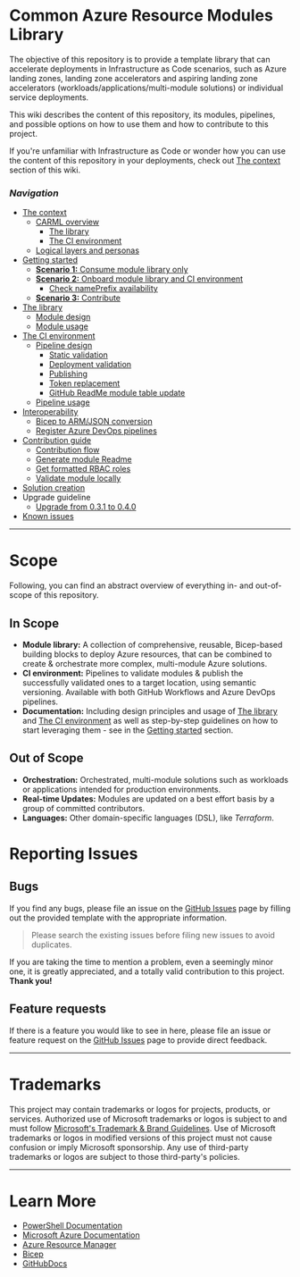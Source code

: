 # Common Azure Resource Modules Library

The objective of this repository is to provide a template library that can accelerate deployments in Infrastructure as Code scenarios, such as Azure landing zones, landing zone accelerators and aspiring landing zone accelerators (workloads/applications/multi-module solutions) or individual service deployments.

This wiki describes the content of this repository, its modules, pipelines, and possible options on how to use them and how to contribute to this project.

If you're unfamiliar with Infrastructure as Code or wonder how you can use the content of this repository in your deployments, check out [The context](./The%20context) section of this wiki.

### _Navigation_

- [The context](./The%20context)
  - [CARML overview](./The%20context%20-%20CARML%20overview)
    - [The library](./The%20context%20-%20CARML%20library)
    - [The CI environment](./The%20context%20-%20CARML%20CI%20environment)
  - [Logical layers and personas](./The%20context%20-%20Logical%20layers%20and%20personas)
- [Getting started](./Getting%20started)
  - [**Scenario 1:** Consume module library only](./Getting%20started%20-%20Scenario%201%20Consume%20library)
  - [**Scenario 2:** Onboard module library and CI environment](./Getting%20started%20-%20Scenario%202%20Onboard%20module%20library%20and%20CI%20environment)
    - [Check namePrefix availability](./Getting%20started%20-%20Check%20NamePrefix%20availability)
  - [**Scenario 3:** Contribute](./Getting%20started%20-%20Scenario%203%20Contribute)
- [The library](./The%20library)
  - [Module design](./The%20library%20-%20Module%20design)
  - [Module usage](./The%20library%20-%20Module%20usage)
- [The CI environment](./The%20CI%20environment)
  - [Pipeline design](./The%20CI%20environment%20-%20Pipeline%20design)
    - [Static validation](./The%20CI%20environment%20-%20Static%20validation)
    - [Deployment validation](./The%20CI%20environment%20-%20Deployment%20validation)
    - [Publishing](./The%20CI%20environment%20-%20Publishing)
    - [Token replacement](./The%20CI%20environment%20-%20Token%20replacement)
    - [GitHub ReadMe module table update](./The%20CI%20environment%20-%20GitHub%20ReadMe%20module%20table%20update)
  - [Pipeline usage](./The%20CI%20environment%20-%20Pipeline%20usage)
- [Interoperability](./Interoperability)
  - [Bicep to ARM/JSON conversion](./Interoperability%20-%20Bicep%20to%20ARM%20conversion)
  - [Register Azure DevOps pipelines](./Interoperability%20-%20Register%20Azure%20DevOps%20pipelines)
- [Contribution guide](./Contribution%20guide)
  - [Contribution flow](./Contribution%20guide%20-%20Contribution%20flow)
  - [Generate module Readme](./Contribution%20guide%20-%20Generate%20module%20Readme)
  - [Get formatted RBAC roles](./Contribution%20guide%20-%20Get%20formatted%20RBAC%20roles)
  - [Validate module locally](./Contribution%20guide%20-%20Validate%20module%20locally)
- [Solution creation](./Solution%20creation)
- Upgrade guideline
  - [Upgrade from 0.3.1 to 0.4.0](./Upgrade%20from%200.3.1%20to%200.4.0)
- [Known issues](./Known%20issues)

---

# Scope

Following, you can find an abstract overview of everything in- and out-of-scope of this repository.

## In Scope

- **Module library:** A collection of comprehensive, reusable, Bicep-based building blocks to deploy Azure resources, that can be combined to create & orchestrate more complex, multi-module Azure solutions.
- **CI environment:** Pipelines to validate modules & publish the successfully validated ones to a target location, using semantic versioning. Available with both GitHub Workflows and Azure DevOps pipelines.
- **Documentation:** Including design principles and usage of [The library](./The%20library) and [The CI environment](./The%20CI%20environment) as well as step-by-step guidelines on how to start leveraging them - see in the [Getting started](./Getting%20started) section.

## Out of Scope

- **Orchestration:** Orchestrated, multi-module solutions such as workloads or applications intended for production environments.
- **Real-time Updates:** Modules are updated on a best effort basis by a group of committed contributors.
- **Languages:** Other domain-specific languages (DSL), like _Terraform_.

# Reporting Issues

## Bugs

If you find any bugs, please file an issue on the [GitHub Issues][GitHubIssues] page by filling out the provided template with the appropriate information.

> Please search the existing issues before filing new issues to avoid duplicates.

If you are taking the time to mention a problem, even a seemingly minor one, it is greatly appreciated, and a totally valid contribution to this project. **Thank you!**

## Feature requests

If there is a feature you would like to see in here, please file an issue or feature request on the [GitHub Issues][GitHubIssues] page to provide direct feedback.

---

# Trademarks

This project may contain trademarks or logos for projects, products, or services. Authorized use of Microsoft trademarks or logos is subject to and must follow
[Microsoft's Trademark & Brand Guidelines](https://www.microsoft.com/en-us/legal/intellectualproperty/trademarks/usage/general).
Use of Microsoft trademarks or logos in modified versions of this project must not cause confusion or imply Microsoft sponsorship.
Any use of third-party trademarks or logos are subject to those third-party's policies.

---

# Learn More

- [PowerShell Documentation][PowerShellDocs]
- [Microsoft Azure Documentation][MicrosoftAzureDocs]
- [Azure Resource Manager][AzureResourceManager]
- [Bicep][Bicep]
- [GitHubDocs][GitHubDocs]

<!-- References -->

<!-- Local -->
[GitHubDocs]: <https://docs.github.com/>
[GitHubIssues]: <https://github.com/Azure/Modules/issues>
[AzureResourceManager]: <https://docs.microsoft.com/en-us/azure/azure-resource-manager/management/overview>
[Bicep]: <https://github.com/Azure/bicep>

<!-- Docs -->
[MicrosoftAzureDocs]: <https://docs.microsoft.com/en-us/azure/>
[PowerShellDocs]: <https://docs.microsoft.com/en-us/powershell/>

